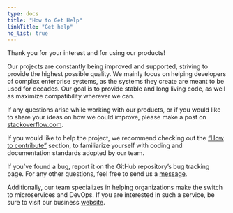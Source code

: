 ```yaml
---
type: docs
title: "How to Get Help"
linkTitle: "Get help" 
no_list: true
---
```


Thank you for your interest and for using our products!

Our projects are constantly being improved and supported, striving to provide the highest possible quality. We mainly focus on helping developers of complex enterprise systems, as the systems they create are meant to be used for decades. Our goal is to provide stable and long living code, as well as maximize compatibility wherever we can.

If any questions arise while working with our products, or if you would like to share your ideas on how we could improve, please make a post on [stackoverflow.com](https://stackoverflow.com/questions/tagged/pipservice).

If you would like to help the project, we recommend checking out the [“How to contribute”](../contribute) section, to familiarize yourself with coding and documentation standards adopted by our team.

If you’ve found a bug, report it on the GitHub repository’s bug tracking page. For any other questions, feel free to send us a [message](https://www.pipservices.org/community/contact-us).

Additionally, our team specializes in helping organizations make the switch to microservices and DevOps. If you are interested in such a service, be sure to visit our business [website](http://www.entinco.com/).
